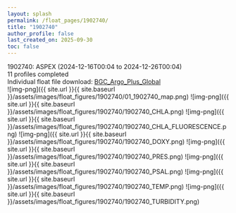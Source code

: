 ```yaml
---
layout: splash
permalink: /float_pages/1902740/
title: "1902740"
author_profile: false
last_created_on: 2025-09-30
toc: false
---
```

 
1902740: ASPEX (2024-12-16T00:04 to 2024-12-26T00:04)\
11 profiles completed\
Individual float file download: [BGC_Argo_Plus_Global](https://ftp.soest.hawaii.edu/bgc_argo_plus/Individual_Floats/outliers_removed/1902740_Sprof_processed.nc)\
![img-png]({{ site.url }}{{ site.baseurl }}/assets/images/float_figures/1902740/01_1902740_map.png)
![img-png]({{ site.url }}{{ site.baseurl }}/assets/images/float_figures/1902740/1902740_CHLA.png)
![img-png]({{ site.url }}{{ site.baseurl }}/assets/images/float_figures/1902740/1902740_CHLA_FLUORESCENCE.png)
![img-png]({{ site.url }}{{ site.baseurl }}/assets/images/float_figures/1902740/1902740_DOXY.png)
![img-png]({{ site.url }}{{ site.baseurl }}/assets/images/float_figures/1902740/1902740_PRES.png)
![img-png]({{ site.url }}{{ site.baseurl }}/assets/images/float_figures/1902740/1902740_PSAL.png)
![img-png]({{ site.url }}{{ site.baseurl }}/assets/images/float_figures/1902740/1902740_TEMP.png)
![img-png]({{ site.url }}{{ site.baseurl }}/assets/images/float_figures/1902740/1902740_TURBIDITY.png)
